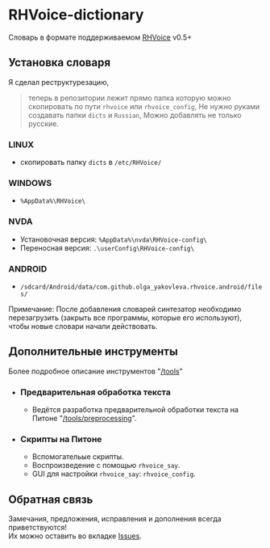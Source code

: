 RHVoice-dictionary
==================

Словарь в формате поддерживаемом [RHVoice](https://github.com/Olga-Yakovleva/RHVoice) v0.5+

## Установка словаря
Я сделал реструктурезацию,
> теперь в репозитории лежит прямо папка которую можно скопировать по пути  `rhvoice` или `rhvoice_config`,
> Не нужно руками создавать папки `dicts` и `Russian`, Можно добавлять не только русские.

### LINUX
* скопировать папку `dicts` в `/etc/RHVoice/`

### WINDOWS
* `%AppData%\RHVoice\`

### NVDA
* Установочная версия: `%AppData%\nvda\RHVoice-config\`
* Переносная версия: `.\userConfig\RHVoice-config\`

### ANDROID
*  `/sdcard/Android/data/com.github.olga_yakovleva.rhvoice.android/files/`

Примечание: После добавления словарей синтезатор необходимо перезагрузить (закрыть все программы, которые его используют), чтобы новые словари начали действовать.

## Дополнительные инструменты

Более подробное описание инструментов "[/tools](https://github.com/vantu5z/RHVoice-dictionary/tree/master/tools)"

* ### Предварительная обработка текста
    * Ведётся разработка предварительной обработки текста на Питоне "[/tools/preprocessing](https://github.com/vantu5z/RHVoice-dictionary/tree/master/tools/preprocessing)".

* ### Скрипты на Питоне
    * Вспомогательые скрипты.
    * Воспроизведение с помощью `rhvoice_say`.
    * GUI для настройки `rhvoice_say`: `rhvoice_config`.

## Обратная связь
Замечания, предложения, исправления и дополнения всегда приветствуются! <br>
Их можно оставить во вкладке [Issues](https://github.com/vantu5z/RHVoice-dictionary/issues).
